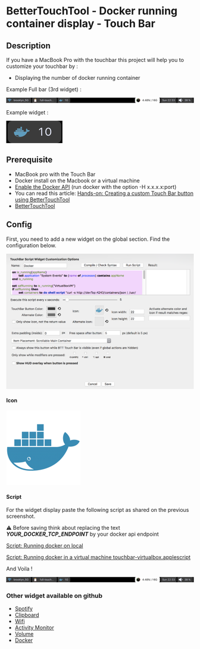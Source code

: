 # BetterTouchTool - Docker running container display - Touch Bar

## Description

If you have a MacBook Pro with the touchbar this project will help you to customize your touchbar by :
 - Displaying the number of docker running container
 
Example Full bar (3rd widget) :

![config widget](./img/full-touchbar.png)

Example widget :

![screenshot](./img/screenshot-touchbar.png)


## Prerequisite

 - MacBook pro with the Touch Bar
 - Docker install on the Macbook or a virtual machine
 - [Enable the Docker API](https://success.docker.com/article/how-do-i-enable-the-remote-api-for-dockerd) (run docker with the option -H x.x.x.x:port)
 - You can read this article: [Hands-on: Creating a custom Touch Bar button using BetterTouchTool](https://9to5mac.com/2016/12/02/hands-on-custom-touch-bar-button-bettertouchtool-video/)
 - [BetterTouchTool](https://www.boastr.net/downloads/)

## Config

First, you need to add a new widget on the global section. Find the configuration below.

![config widget](./img/screenshot-config.png)

#### Icon

![icon](./icon.png)

#### Script

For the widget display paste the following script as shared on the previous screenshot.

⚠️ Before saving think about replacing the text *_________YOUR_DOCKER_TCP_ENDPOINT_________* by your docker api endpoint

[Script: Running docker on local](./touchbar.applescript)

[Script: Running docker in a virtual machine touchbar-virtualbox.applescript](./touchbar.applescript)

And Voila !

![config widget](./img/full-touchbar.png)

### Other widget available on github

- [Spotify](https://github.com/olivierodo/MBP-BTT-spotify-touchbar)
- [Clipboard](https://github.com/olivierodo/MBP-BTT-clipboard-touchbar)
- [Wifi](https://github.com/olivierodo/MBP-BTT-wifi-touchbar)
- [Activity Monitor](https://github.com/olivierodo/MBP-BTT-activity-monitor-touchbar)
- [Volume](https://github.com/olivierodo/MBP-BTT-volume-touchbar)
- [Docker](https://github.com/olivierodo/MBP-BTT-docker-touchbar)

